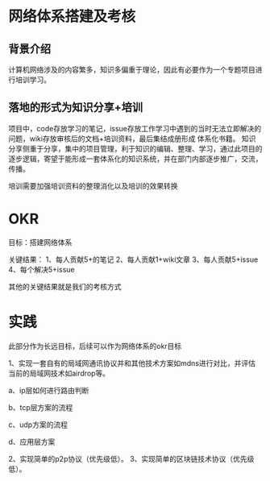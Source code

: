# 网络体系搭建及考核

## 背景介绍

计算机网络涉及的内容繁多，知识多偏重于理论，因此有必要作为一个专题项目进行培训学习。


## 落地的形式为知识分享+培训
项目中，code存放学习的笔记，issue存放工作学习中遇到的当时无法立即解决的问题，wiki存放审核后的文档+培训资料，最后集结成册形成 体系化书籍。
知识分享侧重于分享，集中的项目管理，利于知识的编辑、整理、学习，通过此项目的逐步逻辑，寄望于能形成一套体系化的知识系统，并在部门内部逐步推广，交流，传播。

培训需要加强培训资料的整理消化以及培训的效果转换

# OKR

目标：搭建网络体系

关键结果：
 1、每人贡献5+的笔记
 2、每人贡献1+wiki文章
 3、每人贡献5+issue
 4、每个解决5+issue
 
 其他的关键结果就是我们的考核方式





# 实践

此部分作为长远目标，后续可以作为网络体系的okr目标

1、实现一套自有的局域网通讯协议并和其他技术方案如mdns进行对比，并评估当前的局域网技术如airdrop等。

 a、ip层如何进行路由判断
 
 b、tcp层方案的流程
 
 c、udp方案的流程
 
 d、应用层方案


2、实现简单的p2p协议（优先级低）。
3、实现简单的区块链技术协议（优先级低）。








